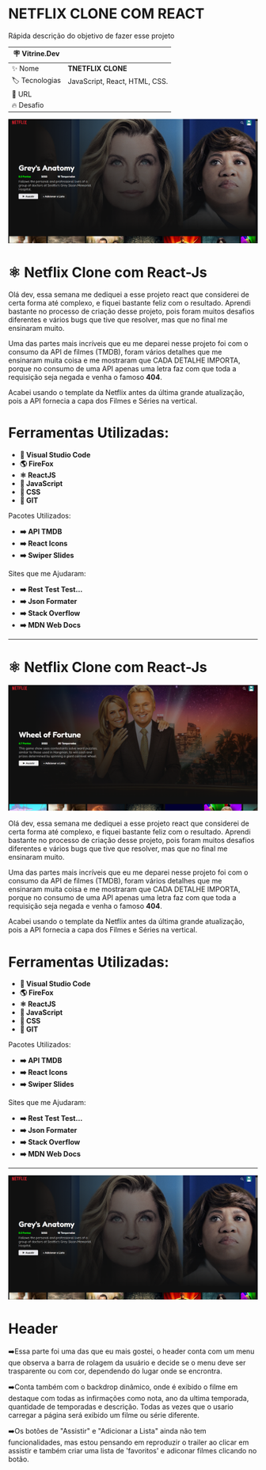 # NETFLIX CLONE COM REACT

Rápida descrição do objetivo de fazer esse projeto

| :placard: Vitrine.Dev |     |
| -------------  | --- |
| :sparkles: Nome        | **TNETFLIX CLONE**
| :label: Tecnologias | JavaScript, React, HTML, CSS.
| :rocket: URL         | 
| :fire: Desafio     |

<!-- Inserir imagem com a #vitrinedev ao final do link -->
![](https://github.com/IsaqueAmorim/netflix-clone/blob/main/screenshots/Captura%20de%20tela%202022-03-30%20180835.png#vitrinedev)

# ⚛️ Netflix Clone com React-Js

Olá dev, essa semana me dediquei a esse projeto react que considerei de certa forma até complexo, e fiquei bastante feliz com o resultado. Aprendi bastante no processo de criação desse projeto, pois foram muitos desafios diferentes e vários bugs que tive que resolver, mas que no final me ensinaram muito.

Uma das partes mais incríveis que eu me deparei nesse projeto foi com o consumo da API de filmes (TMDB), foram vários detalhes que me ensinaram muita coisa e me mostraram que CADA DETALHE IMPORTA, porque no consumo de uma API apenas uma letra faz com que toda a requisição seja negada e venha o famoso **404**.

Acabei usando o template da Netflix antes da última grande atualização, pois a API fornecia a capa dos Filmes e Séries na vertical.

# Ferramentas Utilizadas:

- **🔨 Visual Studio Code**
- **🌎 FireFox**
- **⚛️ ReactJS**
- **📒 JavaScript**
- **📘 CSS**
- **📙 GIT**

Pacotes Utilizados:

- **➡️ API TMDB**
- **➡️ React Icons**
- **➡️ Swiper Slides**

Sites que me Ajudaram:

- **➡️ Rest Test Test...**
- **➡️ Json Formater**
- **➡️ Stack Overflow**
- **➡️ MDN Web Docs**

---
# ⚛️ Netflix Clone com React-Js

<img src='https://github.com/IsaqueAmorim/netflix-clone/blob/main/screenshots/Header.png'/>

Olá dev, essa semana me dediquei a esse projeto react que considerei de certa forma até complexo, e fiquei bastante feliz com o resultado. Aprendi bastante no processo de criação desse projeto, pois foram muitos desafios diferentes e vários bugs que tive que resolver, mas que no final me ensinaram muito.

Uma das partes mais incríveis que eu me deparei nesse projeto foi com o consumo da API de filmes (TMDB), foram vários detalhes que me ensinaram muita coisa e me mostraram que CADA DETALHE IMPORTA, porque no consumo de uma API apenas uma letra faz com que toda a requisição seja negada e venha o famoso **404**.

Acabei usando o template da Netflix antes da última grande atualização, pois a API fornecia a capa dos Filmes e Séries na vertical.

# Ferramentas Utilizadas:

- **🔨 Visual Studio Code**
- **🌎 FireFox**
- **⚛️ ReactJS**
- **📒 JavaScript**
- **📘 CSS**
- **📙 GIT**

Pacotes Utilizados:

- **➡️ API TMDB**
- **➡️ React Icons**
- **➡️ Swiper Slides**

Sites que me Ajudaram:

- **➡️ Rest Test Test...**
- **➡️ Json Formater**
- **➡️ Stack Overflow**
- **➡️ MDN Web Docs**

---

<img src='https://github.com/IsaqueAmorim/netflix-clone/blob/main/screenshots/Captura%20de%20tela%202022-03-30%20180835.png?raw=true'/>

# **Header**

➡️Essa parte foi uma das que eu mais gostei, o header conta com um menu que observa a barra de rolagem da usuário e decide se o menu deve ser trasparente ou com cor, dependendo do lugar onde se encrontra.

➡️Conta também com o backdrop dinâmico, onde é exibido o filme em destaque com todas as infirmações como nota, ano da ultima temporada, quantidade de temporadas e descrição.
Todas as vezes que o usario carregar a página será exibido um filme ou série diferente.

➡️Os botões de "Assistir" e "Adicionar a Lista" ainda não tem funcionalidades, mas estou pensando em reproduzir o trailer ao clicar em assistir e também criar uma lista de 'favoritos' e adiconar filmes clicando no botão.

